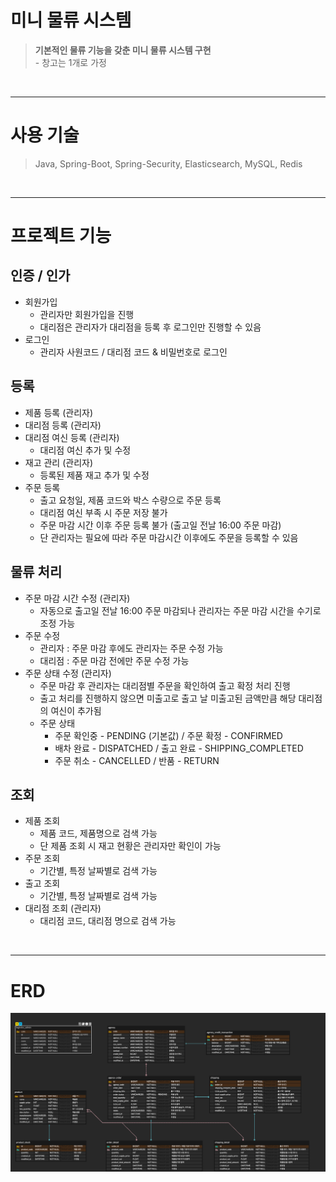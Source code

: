 # 미니 물류 시스템

> <b>기본적인 물류 기능을 갖춘 미니 물류 시스템 구현</b>
> <br /> - 창고는 1개로 가정

<br/>

---

# 사용 기술
> Java, Spring-Boot, Spring-Security, Elasticsearch, MySQL, Redis

<br/>

---

# 프로젝트 기능

## 인증 / 인가

- 회원가입
  - 관리자만 회원가입을 진행
  - 대리점은 관리자가 대리점을 등록 후 로그인만 진행할 수 있음
- 로그인
  - 관리자 사원코드 / 대리점 코드 & 비밀번호로 로그인

## 등록

- 제품 등록 (관리자)
- 대리점 등록 (관리자)
- 대리점 여신 등록 (관리자)
  - 대리점 여신 추가 및 수정 
- 재고 관리 (관리자)
  - 등록된 제품 재고 추가 및 수정
- 주문 등록
  - 출고 요청일, 제품 코드와 박스 수량으로 주문 등록
  - 대리점 여신 부족 시 주문 저장 불가
  - 주문 마감 시간 이후 주문 등록 불가 (출고일 전날 16:00 주문 마감)
  - 단 관리자는 필요에 따라 주문 마감시간 이후에도 주문을 등록할 수 있음

## 물류 처리

- 주문 마감 시간 수정 (관리자)
  - 자동으로 출고일 전날 16:00 주문 마감되나 관리자는 주문 마감 시간을 수기로 조정 가능
- 주문 수정
  - 관리자 : 주문 마감 후에도 관리자는 주문 수정 가능
  - 대리점 : 주문 마감 전에만 주문 수정 가능
- 주문 상태 수정 (관리자)
  - 주문 마감 후 관리자는 대리점별 주문을 확인하여 출고 확정 처리 진행
  - 출고 처리를 진행하지 않으면 미출고로 출고 날 미출고된 금액만큼 해당 대리점의 여신이 추가됨
  - 주문 상태
    - 주문 확인중 - PENDING (기본값) / 주문 확정 - CONFIRMED
    - 배차 완료 - DISPATCHED / 출고 완료 - SHIPPING_COMPLETED
    - 주문 취소 - CANCELLED / 반품 - RETURN

## 조회

- 제품 조회
  - 제품 코드, 제품명으로 검색 가능
  - 단 제품 조회 시 재고 현황은 관리자만 확인이 가능
- 주문 조회
  - 기간별, 특정 날짜별로 검색 가능
- 출고 조회
  - 기간별, 특정 날짜별로 검색 가능
- 대리점 조회 (관리자)
  - 대리점 코드, 대리점 명으로 검색 가능

<br/>

---

# ERD
![ERD 이미지](table/logitics_erd.png)




